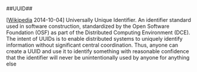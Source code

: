 ##UUID##

\[[Wikipedia](http://en.wikipedia.org/wiki/Universally_unique_identifier) 2014-10-04\] Universally Unique Identifier. An identifier standard used in software construction, standardized by the Open Software Foundation (OSF) as part of the Distributed Computing Environment (DCE). The intent of UUIDs is to enable distributed systems to uniquely identify information without significant central coordination. Thus, anyone can create a UUID and use it to identify something with reasonable confidence that the identifier will never be unintentionally used by anyone for anything else
